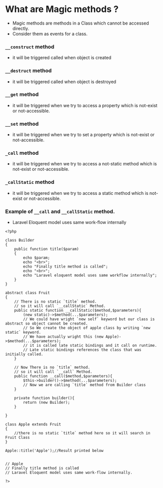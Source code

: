 # What are Magic methods ?
- Magic methods are methods in a Class which cannot be accessed directly.
- Consider them as events for a class.


### `__construct` method 
- it will be triggered called when object is created


### `__destruct` method 
- it will be triggered called when object is destroyed


### `__get` method 
- it will be triggered when we try to access a property which is not-exist or not-accessible.


### `__set` method
- it will be triggered when we try to set a property which is not-exist or not-accessible.


### `_call` method
- it will be triggered when we try to access a not-static method which is not-exist or not-accessible.


### `_callStatic` method
- it will be triggered when we try to access a static method which is not-exist or not-accessible.


### Example of `__call` and `__callStatic` method.
- Laravel Eloquent model uses same work-flow internally


```
<?php 

class Builder
{
    public function title($param)
    {
        echo $param;
        echo "<br>";
        echo "Finally title method is called";
        echo "<br>";
        echo "Laravel eloquent model uses same workflow internally";
    }
}

abstract class Fruit
{
    // There is no static `title` method.
    // so it will call `__callStatic` Method.
    public static function __callStatic($method,$parameters){
        (new static)->$method(...$parameters);
        // We could have wright `new self` keyword but our class is abstract so object cannot be created.
        // So We create the object of apple class by writing `new static` keyword.
        // We have actually wright this (new Apple)->$method(...$parameters);
        // it is called late static bindings and it call on runtime.
        // Late static bindings references the class that was initially called.
    }

    // Now There is no `title` method.
    // so it will call `__call` Method.
    public function __call($method,$parameters){
        $this->builder()->$method(...$parameters);
        // Now we are calling `title` method from Builder class
    }

    private function builder(){
        return (new Builder);
    }

}

class Apple extends Fruit
{   
    //there is no static `title` method here so it will search in Fruit Class
}

Apple::title('Apple');//Result printed below


// Apple
// Finally title method is called
// Laravel Eloquent model uses same work-flow internally.

?>
```
